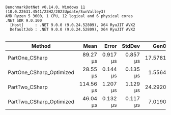 ```

BenchmarkDotNet v0.14.0, Windows 11 (10.0.22631.4541/23H2/2023Update/SunValley3)
AMD Ryzen 5 3600, 1 CPU, 12 logical and 6 physical cores
.NET SDK 9.0.100
  [Host]     : .NET 9.0.0 (9.0.24.52809), X64 RyuJIT AVX2
  DefaultJob : .NET 9.0.0 (9.0.24.52809), X64 RyuJIT AVX2


```
| Method                   | Mean      | Error    | StdDev   | Gen0    | Gen1   | Allocated |
|------------------------- |----------:|---------:|---------:|--------:|-------:|----------:|
| PartOne_CSharp           |  89.27 μs | 0.917 μs | 0.857 μs | 17.5781 | 1.4648 | 143.99 KB |
| PartOne_CSharp_Optimized |  28.55 μs | 0.144 μs | 0.135 μs |  1.5564 | 0.0305 |  12.92 KB |
| PartTwo_CSharp           | 114.56 μs | 1.207 μs | 1.129 μs | 24.2920 | 4.7607 | 199.76 KB |
| PartTwo_CSharp_Optimized |  46.04 μs | 0.132 μs | 0.117 μs |  7.0190 | 1.1597 |  57.56 KB |
